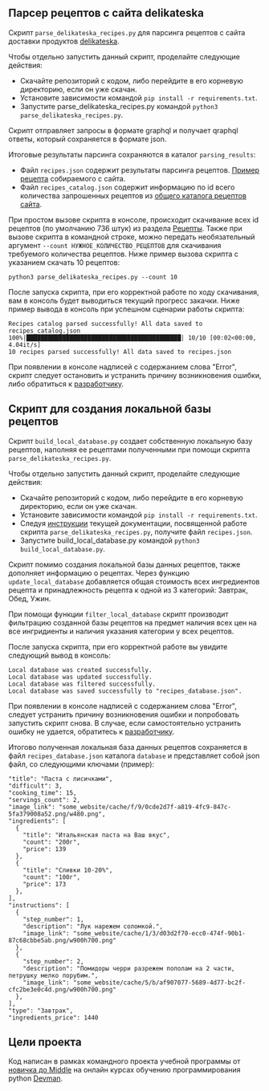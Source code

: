 ## Парсер рецептов с сайта delikateska

Скрипт `parse_delikateska_recipes.py` для парсинга рецептов с сайта доставки продуктов [delikateska](https://www.delikateska.ru/).

Чтобы отдельно запустить данный скрипт, проделайте следующие действия:
- Скачайте репозиторий с кодом, либо перейдите в его корневую директорию, если он уже скачан.
- Установите зависимости командой `pip install -r requirements.txt`.
- Запустите parse_delikateska_recipes.py командой `python3 parse_delikateska_recipes.py`.

Скрипт отправляет запросы в формате graphql и получает qraphql ответы, который сохраняется в формате json.

Итоговые результаты парсинга сохраняются в каталог `parsing_results`:
-  Файл `recipes.json` содержит результаты парсинга рецептов. [Пример рецепта](https://www.delikateska.ru/recipes/zapechennaya-noga-yagnenka-s-myatnym-sousom-3799)  собираемого с сайта.
-  Файл `recipes_catalog.json` содержит информацию по id всего количества запрошенных рецептов из [общего каталога рецептов сайта](https://www.delikateska.ru/recipes).

При простом вызове скрипта в консоле, происходит скачивание всех id рецептов (по умолчанию 736 штук) из раздела [Рецепты](https://www.delikateska.ru/recipes). Также при вызове скрипта в командной строке, можно передать необязательный аргумент `--count НУЖНОЕ_КОЛИЧЕСТВО_РЕЦЕПТОВ` для скачивания требуемого количества рецептов. Ниже пример вызова скрипта с указанием скачать 10 рецептов:

`python3 parse_delikateska_recipes.py --count 10`

После запуска скрипта, при его корректной работе по ходу скачивания, вам в консоль будет выводиться текущий прогресс закачки. Ниже пример вывода в консоль при успешном сценарии работы скрипта:
```
Recipes catalog parsed successfully! All data saved to recipes_catalog.json
100%|███████████████████████████████████████████| 10/10 [00:02<00:00,  4.04it/s]
10 recipes parsed successfully! All data saved to recipes.json
```
При появлении в консоле надписей с содержанием слова "Error", скрипт следует остановить и устранить причину возникновения ошибки, либо обратиться к [разработчику](https://github.com/rimprog).

## Скрипт для создания локальной базы рецептов

Скрипт `build_local_database.py` создает собственную локальную базу рецептов, наполняя ее рецептами полученными при помощи скрипта `parse_delikateska_recipes.py`.

Чтобы отдельно запустить данный скрипт, проделайте следующие действия:
- Скачайте репозиторий с кодом, либо перейдите в его корневую директорию, если он уже скачан.
- Установите зависимости командой `pip install -r requirements.txt`.
- Следуя [инструкции](https://github.com/rimprog/food_plan#%D0%BF%D0%B0%D1%80%D1%81%D0%B5%D1%80-%D1%80%D0%B5%D1%86%D0%B5%D0%BF%D1%82%D0%BE%D0%B2-%D1%81-%D1%81%D0%B0%D0%B9%D1%82%D0%B0-delikateska) текущей документации, посвященной работе скрипта `parse_delikateska_recipes.py`, получите файл `recipes.json`.
- Запустите build_local_database.py командой `python3 build_local_database.py`.

Скрипт помимо создания локальной базы данных рецептов, также дополняет информацию о рецептах. Через функцию `update_local_database` добавляется общая стоимость всех ингредиентов рецепта и принадлежность рецепта к одной из 3 категорий: Завтрак, Обед, Ужин.

При помощи функции `filter_local_database` скрипт производит фильтрацию созданной базы рецептов на предмет наличия всех цен на все ингридиенты и наличия указания категории у всех рецептов.

После запуска скрипта, при его корректной работе вы увидите следующий вывод в консоль:
```
Local database was created successfully.
Local database was updated successfully.
Local database was filtered successfully.
Local database was saved successfully to "recipes_database.json".
```
При появлении в консоле надписей с содержанием слова "Error", следует устранить причину возникновения ошибки и попробовать запустить скрипт снова. В случае, если самостоятельно устранить ошибку не удается, обратитесь к [разработчику](https://github.com/rimprog).

Итогово полученная локальная база данных рецептов сохраняется в файл `recipes_database.json` каталога `database` и представляет собой json файл, со следующими ключами (пример):
```
"title": "Паста с лисичками",
"difficult": 3,
"cooking_time": 15,
"servings_count": 2,
"image_link": "some_website/cache/f/9/0cde2d7f-a819-4fc9-847c-5fa379008a52.png/w480.png",
"ingredients": [
  {
    "title": "Итальянская паста на Ваш вкус",
    "count": "200г",
    "price": 139
  },
  {
    "title": "Сливки 10-20%",
    "count": "100г",
    "price": 173
  },
],
"instructions": [
  {
    "step_number": 1,
    "description": "Лук нарежем соломкой.",
    "image_link": "some_website/cache/1/3/d03d2f70-ecc0-474f-90b1-87c68cbbe5ab.png/w900h700.png"
  },
  {
    "step_number": 2,
    "description": "Помидоры черри разрежем пополам на 2 части, петрушку мелко порубим.",
    "image_link": "some_website/cache/5/b/af907077-5689-4d77-bc2f-cfc2be3e0c4d.png/w900h700.png"
  },
],
"type": "Завтрак",
"ingredients_price": 1440
```

## Цели проекта

Код написан в рамках командного проекта учебной программы от [новичка до Middle](https://dvmn.org/t/middle-python-dev-before-you-finish-the-course/) на онлайн курсах обучению программирования python [Devman](https://dvmn.org/).
